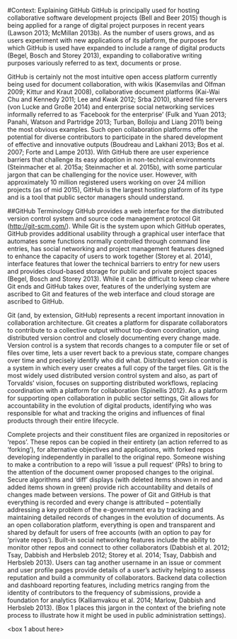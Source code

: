 #Context: Explaining GitHub
GitHub is principally used for hosting collaborative software development projects (Bell and Beer 2015) though is being applied for a range of digital project purposes in recent years (Lawson 2013; McMillan 2013b). As the number of users grows, and as users experiment with new applications of its platform, the purposes for which GitHub is used have expanded to include a range of digital products (Begel, Bosch and Storey 2013), expanding to collaborative writing purposes variously referred to as text, documents or prose. 

GitHub is certainly not the most intuitive open access platform currently being used for document collaboration, with wikis (Kasemvilas and Olfman 2009; Kittur and Kraut 2008), collaborative document platforms (Kai-Wai Chu and Kennedy 2011; Lee and Kwak 2012; Srba 2010), shared file servers (von Lucke and Große 2014) and enterprise social networking services informally referred to as ‘Facebook for the enterprise’ (Fulk and Yuan 2013; Panahi, Watson and Partridge 2013; Turban, Bolloju and Liang 2011) being the most obvious examples. Such open collaboration platforms offer the potential for diverse contributors to participate in the shared development of effective and innovative outputs (Boudreau and Lakhani 2013; Bos et al. 2007; Forte and Lampe 2013). With GitHub there are user experience barriers that challenge its easy adoption in non-technical environments (Steinmacher et al. 2015a; Steinmacher et al. 2015b), with some particular jargon that can be challenging for the novice user. However, with approximately 10 million registered users working on over 24 million projects (as of mid 2015), GitHub is the largest hosting platform of its type and is a tool that public sector managers should understand. 

##GitHub Terminology
GitHub provides a web interface for the distributed version control system and source code management protocol Git (http://git-scm.com/). While Git is the system upon which GitHub operates, GitHub provides additional usability through a graphical user interface that automates some functions normally controlled through command line entries, has social networking and project management features designed to enhance the capacity of users to work together (Storey et al. 2014), interface features that lower the technical barriers to entry for new users and provides cloud-based storage for public and private project spaces (Begel, Bosch and Storey 2013). While it can be difficult to keep clear where Git ends and GitHub takes over, features of the underlying system are ascribed to Git and features of the web interface and cloud storage are ascribed to GitHub. 

Git (and, by extension, GitHub) represents a recent important innovation in collaboration architecture. Git creates a platform for disparate collaborators to contribute to a collective output without top-down coordination, using distributed version control and closely documenting every change made. Version control is a system that records changes to a computer file or set of files over time, lets a user revert back to a previous state, compare changes over time and precisely identify who did what. Distributed version control is a system in which every user creates a full copy of the target files. Git is the most widely used distributed version control system and also, as part of Torvalds’ vision, focuses on supporting distributed workflows, replacing coordination with a platform for collaboration (Spinellis 2012). As a platform for supporting open collaboration in public sector settings, Git allows for accountability in the evolution of digital products, identifying who was responsible for what and tracking the origins and influences of final products through their entire lifecycle.

Complete projects and their constituent files are organized in repositories or ‘repos’. These repos can be copied in their entirety (an action referred to as ‘forking’), for alternative objectives and applications, with forked repos developing independently in parallel to the original repo. Someone wishing to make a contribution to a repo will ‘issue a pull request’ (PRs) to bring to the attention of the document owner proposed changes to the original. Secure algorithms and ‘diff’ displays (with deleted items shown in red and added items shown in green) provide rich accountability and details of changes made between versions. The power of Git and GitHub is that everything is recorded and every change is attributed – potentially addressing a key problem of the e-government era by tracking and maintaining detailed records of changes in the evolution of documents. As an open collaboration platform, everything is open and transparent and shared by default for users of free accounts (with an option to pay for ‘private repos’). Built-in social networking features include the ability to monitor other repos and connect to other collaborators (Dabbish et al. 2012; Tsay, Dabbish and Herbsleb 2012; Storey et al. 2014; Tsay, Dabbish and Herbsleb 2013). Users can tag another username in an issue or comment and user profile pages provide details of a user’s activity helping to assess reputation and build a community of collaborators. Backend data collection and dashboard reporting features, including metrics ranging from the identity of contributors to the frequency of submissions, provide a foundation for analytics (Kalliamvakou et al. 2014; Marlow, Dabbish and Herbsleb 2013). (Box 1 places this jargon in the context of the briefing note process to illustrate how it might be used in public administration settings). 

<box 1 about here>
